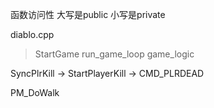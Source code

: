 函数访问性
大写是public
小写是private

diablo.cpp
>StartGame
>run_game_loop
>game_logic

SyncPlrKill -> StartPlayerKill -> CMD_PLRDEAD

PM_DoWalk